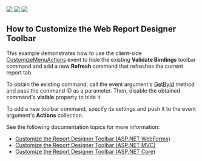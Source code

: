 <!-- default badges list -->
![](https://img.shields.io/endpoint?url=https://codecentral.devexpress.com/api/v1/VersionRange/167317455/23.2.3%2B)
[![](https://img.shields.io/badge/Open_in_DevExpress_Support_Center-FF7200?style=flat-square&logo=DevExpress&logoColor=white)](https://supportcenter.devexpress.com/ticket/details/T830474)
[![](https://img.shields.io/badge/📖_How_to_use_DevExpress_Examples-e9f6fc?style=flat-square)](https://docs.devexpress.com/GeneralInformation/403183)
<!-- default badges end -->
## How to Customize the Web Report Designer Toolbar

This example demonstrates how to use the client-side [CustomizeMenuActions](https://docs.devexpress.com/XtraReports/DevExpress.XtraReports.Web.Scripts.ASPxClientReportDesigner.CustomizeMenuActions) event to hide the existing **Validate Bindings** toolbar command and add a new **Refresh** command that refreshes the current report tab. 

To obtain the existing command, call the event argument's [GetById](https://docs.devexpress.com/XtraReports/DevExpress.XtraReports.Web.Scripts.ASPxClientCustomizeMenuActionsEventArgs.GetById(System.String)) method  and pass the command ID as a parameter. Then, disable the obtained command's **visible** property to hide it.

To add a new toolbar command, specify its settings and push it to the event argument's **Actions** collection. 

See the following documentation topics for more information:

* [Customize the Report Designer Toolbar (ASP.NET WebForms)](https://docs.devexpress.com/XtraReports/17626/create-end-user-reporting-applications/web-reporting/asp-net-webforms-reporting/end-user-report-designer/api-and-customization/customize-the-report-designer-toolbar)
* [Customize the Report Designer Toolbar (ASP.NET MVC)](https://docs.devexpress.com/XtraReports/400203/create-end-user-reporting-applications/web-reporting/asp-net-mvc-reporting/end-user-report-designer/api-and-customization/customize-the-report-designer-toolbar)
* [Customize the Report Designer Toolbar (ASP.NET Core)](https://docs.devexpress.com/XtraReports/400281/create-end-user-reporting-applications/web-reporting/asp-net-core-reporting/end-user-report-designer/api-and-customization/customize-the-report-designer-toolbar)
